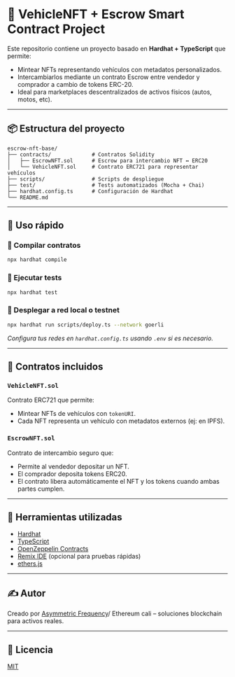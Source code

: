 
# 🚗 VehicleNFT + Escrow Smart Contract Project

Este repositorio contiene un proyecto basado en **Hardhat + TypeScript** que permite:

- Mintear NFTs representando vehículos con metadatos personalizados.
- Intercambiarlos mediante un contrato Escrow entre vendedor y comprador a cambio de tokens ERC-20.
- Ideal para marketplaces descentralizados de activos físicos (autos, motos, etc).

---

## 📦 Estructura del proyecto

```
escrow-nft-base/
├── contracts/             # Contratos Solidity
│   ├── EscrowNFT.sol      # Escrow para intercambio NFT ↔ ERC20
│   └── VehicleNFT.sol     # Contrato ERC721 para representar vehículos
├── scripts/               # Scripts de despliegue
├── test/                  # Tests automatizados (Mocha + Chai)
├── hardhat.config.ts      # Configuración de Hardhat
└── README.md
```

---

## 🚀 Uso rápido

### 🔨 Compilar contratos

```bash
npx hardhat compile
```

### 🧪 Ejecutar tests

```bash
npx hardhat test
```

### 🧠 Desplegar a red local o testnet

```bash
npx hardhat run scripts/deploy.ts --network goerli
```

*Configura tus redes en `hardhat.config.ts` usando `.env` si es necesario.*

---

## 🎯 Contratos incluidos

### `VehicleNFT.sol`

Contrato ERC721 que permite:

- Mintear NFTs de vehículos con `tokenURI`.
- Cada NFT representa un vehículo con metadatos externos (ej: en IPFS).

### `EscrowNFT.sol`

Contrato de intercambio seguro que:

- Permite al vendedor depositar un NFT.
- El comprador deposita tokens ERC20.
- El contrato libera automáticamente el NFT y los tokens cuando ambas partes cumplen.

---

## 🧪 Herramientas utilizadas

- [Hardhat](https://hardhat.org/)
- [TypeScript](https://www.typescriptlang.org/)
- [OpenZeppelin Contracts](https://docs.openzeppelin.com/contracts/)
- [Remix IDE](https://remix.ethereum.org/) (opcional para pruebas rápidas)
- [ethers.js](https://docs.ethers.org/)

---

## ✍️ Autor

Creado por [Asymmetric Frequency](https://github.com/AsymmetricFrequency)/ Ethereum cali  – soluciones blockchain para activos reales.

---

## 📄 Licencia

[MIT](LICENSE)
